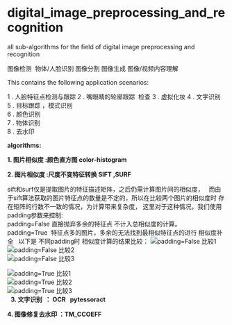 # digital_image_preprocessing_and_recognition
all sub-algorithms  for the field of digital image preprocessing and recognition

图像检测  物体/人脸识别 图像分割 图像生成 图像/视频内容理解

This contains the following application scenarios:

1 . 人脸特征点检测与跟踪
2 . 嘴眼睛的轮廓跟踪  检查
3 . 虚拟化妆
4 . 文字识别  
5 . 目标跟踪 ，模式识别  
6 . 颜色识别  
7 . 物体识别  
8 . 去水印


**algorithms:**   

**1. 图片相似度 :颜色直方图  color-histogram**  

**2. 图片相似度 :尺度不变特征转换 SIFT ,SURF**  

sift和surf仅是提取图片的特征描述矩阵，之后仍需计算图片间的相似度，  
而由于sift算法获取的图片特征点的数量是不定的，所以在比较两个图片的相似度时 存在矩阵的行数不一致的情况，为计算带来复杂度，
这里对于这种情况，我们使用padding参数来控制:  
padding=False 直接抛弃多余的特征点 不计入总相似度的计算。  
padding=True  特征点多的图片，多余的无法找到最相似特征点的进行 相似度补全  
以下是 不同padding时 相似度计算的结果比较：
![padding=False 比较1](https://github.com/laura-zhang-cn/digital_image_preprocessing_and_recognition/blob/master/images/sift_sim_padding_False.png)   
![padding=False 比较2](https://github.com/laura-zhang-cn/digital_image_preprocessing_and_recognition/blob/master/images/sift_sim_padding_False2.jpg)   
![padding=False 比较3](https://github.com/laura-zhang-cn/digital_image_preprocessing_and_recognition/blob/master/images/sift_sim_padding_False3.jpg)   
  
![padding=True 比较1](https://github.com/laura-zhang-cn/digital_image_preprocessing_and_recognition/blob/master/images/sift_sim_padding_True.jpg)   
![padding=True 比较2](https://github.com/laura-zhang-cn/digital_image_preprocessing_and_recognition/blob/master/images/sift_sim_padding_True2.jpg)   
![padding=True 比较3](https://github.com/laura-zhang-cn/digital_image_preprocessing_and_recognition/blob/master/images/sift_sim_padding_True3.jpg)   
  
**3. 文字识别  ： OCR   pytessoract**  

**4. 图像修复去水印 ：TM_CCOEFF**  



